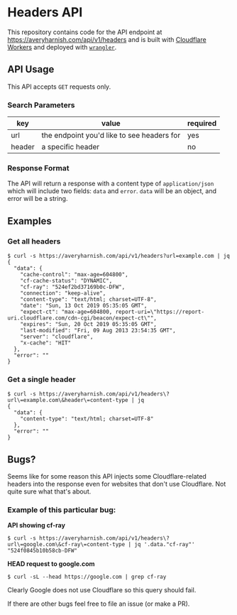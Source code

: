 # Headers API

This repository contains code for the API endpoint at https://averyharnish.com/api/v1/headers and is built with [Cloudflare Workers](https://workers.cloudflare.com) and deployed with [`wrangler`](https://github.com/cloudflare/wrangler).

## API Usage

This API accepts `GET` requests only.

### Search Parameters

| key    | value                                      | required |
| ------ | ------------------------------------------ | -------- |
| url    | the endpoint you'd like to see headers for | yes      |
| header | a specific header                          | no       |

### Response Format

The API will return a response with a content type of `application/json` which will include two fields: `data` and `error`. `data` will be an object, and error will be a string.

## Examples

### Get all headers

```console
$ curl -s https://averyharnish.com/api/v1/headers?url=example.com | jq
{
  "data": {
    "cache-control": "max-age=604800",
    "cf-cache-status": "DYNAMIC",
    "cf-ray": "524ef2bd37169b0c-DFW",
    "connection": "keep-alive",
    "content-type": "text/html; charset=UTF-8",
    "date": "Sun, 13 Oct 2019 05:35:05 GMT",
    "expect-ct": "max-age=604800, report-uri=\"https://report-uri.cloudflare.com/cdn-cgi/beacon/expect-ct\"",
    "expires": "Sun, 20 Oct 2019 05:35:05 GMT",
    "last-modified": "Fri, 09 Aug 2013 23:54:35 GMT",
    "server": "cloudflare",
    "x-cache": "HIT"
  },
  "error": ""
}
```

### Get a single header

```console
$ curl -s https://averyharnish.com/api/v1/headers\?url\=example.com\&header\=content-type | jq
{
  "data": {
    "content-type": "text/html; charset=UTF-8"
  },
  "error": ""
}
```

## Bugs?

Seems like for some reason this API injects some Cloudflare-related headers into the response even for websites that don't use Cloudflare. Not quite sure what that's about.

### Example of this particular bug:

**API showing cf-ray**

```console
$ curl -s https://averyharnish.com/api/v1/headers\?url\=google.com\&cf-ray\=content-type | jq '.data."cf-ray"'
"524f0845b10b58cb-DFW"
```

**HEAD request to google.com**

```console
$ curl -sL --head https://google.com | grep cf-ray

```

Clearly Google does not use Cloudflare so this query should fail.

If there are other bugs feel free to file an issue (or make a PR).

